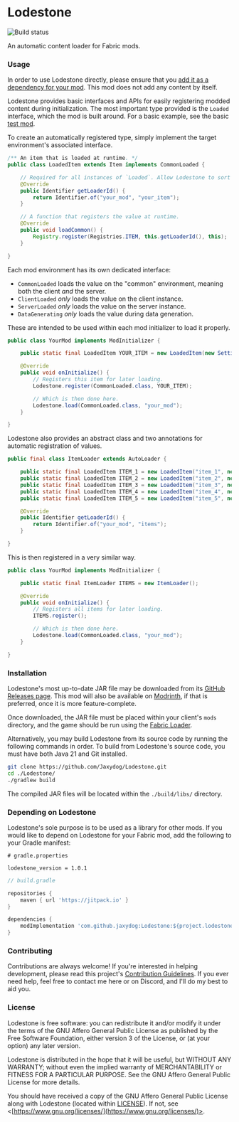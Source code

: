 # Lodestone

![Build status](https://github.com/Jaxydog/Lodestone/actions/workflows/build.yml/badge.svg)

An automatic content loader for Fabric mods.

### Usage

In order to use Lodestone directly, please ensure that
you [add it as a dependency for your mod](#depending-on-lodestone). This mod does not add any content by itself.

Lodestone provides basic interfaces and APIs for easily registering modded content during initialization. The most
important type provided is the `Loaded` interface, which the mod is built around. For a basic example, see the
basic [test mod](https://github.com/Jaxydog/Lodestone/tree/main/src/test).

To create an automatically registered type, simply implement the target environment's associated interface.

```java
/** An item that is loaded at runtime. */
public class LoadedItem extends Item implements CommonLoaded {

    // Required for all instances of `Loaded`. Allow Lodestone to sort registered values by mod identifier.
    @Override
    public Identifier getLoaderId() {
        return Identifier.of("your_mod", "your_item");
    }

    // A function that registers the value at runtime.
    @Override
    public void loadCommon() {
        Registry.register(Registries.ITEM, this.getLoaderId(), this);
    }

}
```

Each mod environment has its own dedicated interface:

- `CommonLoaded` loads the value on the "common" environment, meaning both the client *and* the server.
- `ClientLoaded` *only* loads the value on the client instance.
- `ServerLoaded` *only* loads the value on the server instance.
- `DataGenerating` *only* loads the value during data generation.

These are intended to be used within each mod initializer to load it properly.

```java
public class YourMod implements ModInitializer {

    public static final LoadedItem YOUR_ITEM = new LoadedItem(new Settings());

    @Override
    public void onInitialize() {
        // Registers this item for later loading.
        Lodestone.register(CommonLoaded.class, YOUR_ITEM);

        // Which is then done here.
        Lodestone.load(CommonLoaded.class, "your_mod");
    }

}
```

Lodestone also provides an abstract class and two annotations for automatic registration of values.

```java
public final class ItemLoader extends AutoLoader {

    public static final LoadedItem ITEM_1 = new LoadedItem("item_1", new Settings());
    public static final LoadedItem ITEM_2 = new LoadedItem("item_2", new Settings());
    public static final LoadedItem ITEM_3 = new LoadedItem("item_3", new Settings());
    public static final LoadedItem ITEM_4 = new LoadedItem("item_4", new Settings());
    public static final LoadedItem ITEM_5 = new LoadedItem("item_5", new Settings());

    @Override
    public Identifier getLoaderId() {
        return Identifier.of("your_mod", "items");
    }

}
```

This is then registered in a very similar way.

```java
public class YourMod implements ModInitializer {

    public static final ItemLoader ITEMS = new ItemLoader();

    @Override
    public void onInitialize() {
        // Registers all items for later loading.
        ITEMS.register();

        // Which is then done here.
        Lodestone.load(CommonLoaded.class, "your_mod");
    }

}
```

### Installation

Lodestone's most up-to-date JAR file may be downloaded from
its [GitHub Releases page](https://github.com/Jaxydog/Lodestone/releases). This mod will also be available
on [Modrinth](https://modrinth.com/mod/lodestone-lib), if that is preferred, once it is more feature-complete.

Once downloaded, the JAR file must be placed within your client's `mods` directory, and the game should be run using
the [Fabric Loader](https://fabricmc.net/).

Alternatively, you may build Lodestone from its source code by running the following commands in order. To build
from Lodestone's source code, you must have both Java 21 and Git installed.

```sh
git clone https://github.com/Jaxydog/Lodestone.git
cd ./Lodestone/
./gradlew build
```

The compiled JAR files will be located within the `./build/libs/` directory.

### Depending on Lodestone

Lodestone's sole purpose is to be used as a library for other mods. If you would like to depend on Lodestone for your
Fabric mod, add the following to your Gradle manifest:

```properties
# gradle.properties

lodestone_version = 1.0.1
```

```groovy
// build.gradle

repositories {
    maven { url 'https://jitpack.io' }
}

dependencies {
    modImplementation 'com.github.jaxydog:Lodestone:${project.lodestone_version}'
}
```

### Contributing

Contributions are always welcome! If you're interested in helping development, please read this
project's [Contribution Guidelines](docs/CONTRIBUTING.md). If you ever need help, feel free to contact me here or on
Discord, and I'll do my best to aid you.

### License

Lodestone is free software: you can redistribute it and/or modify it under the terms of the GNU Affero General Public
License as published by the Free Software Foundation, either version 3 of the License, or (at your option) any later
version.

Lodestone is distributed in the hope that it will be useful, but WITHOUT ANY WARRANTY; without even the implied
warranty of MERCHANTABILITY or FITNESS FOR A PARTICULAR PURPOSE. See the GNU Affero General Public License for more
details.

You should have received a copy of the GNU Affero General Public License along with Lodestone (located
within [LICENSE](./LICENSE)). If not, see <[https://www.gnu.org/licenses/](https://www.gnu.org/licenses/)>.
